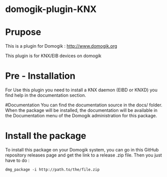domogik-plugin-KNX
======================

# Prupose
This is a plugin for Domogik : http://www.domogik.org

This plugin is for KNX/EIB devices on domogik

# Pre - Installation
For Use this plugin you need to install a KNX daemon (EIBD or KNXD) you find help in the documentation section.

#Documentation
You can find the documentation source in the docs/ folder. When the package will be installed, the documentation will be available in the Documentation menu of the Domogik administration for this package. 

# Install the package

To install this package on your Domogik system, you can go in this GitHub repository releases page and get the link to a release .zip file. Then you just have to do :

    dmg_package -i http://path.to/the/file.zip
 
